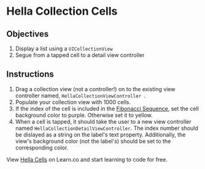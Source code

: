 # Hella Collection Cells

## Objectives

 1. Display a list using a `UICollectionView`
 2. Segue from a tapped cell to a detail view controller

## Instructions

 1. Drag a collection view (not a controller!) on to the existing view controller named, `HellaCollectionViewController `.
 2. Populate your collection view with 1000 cells.
 3. If the index of the cell is included in the [Fibonacci Sequence](https://en.wikipedia.org/wiki/Fibonacci_number), set the cell background color to purple. Otherwise set it to yellow.
 4. When a cell is tapped, it should take the user to a new view controller named `HellaCollectionDetailViewController`. The index number should be dislayed as a string on the label's text property. Additionally, the view's background color (not the label's) should be set to the corresponding color.

<p data-visibility='hidden'>View <a href='https://learn.co/'>Hella Cells</a> on Learn.co and start learning to code for free.</p>
